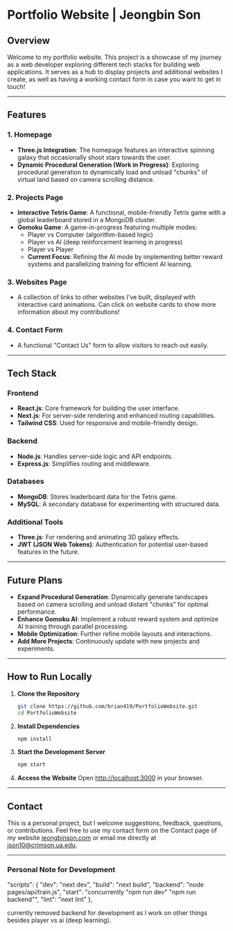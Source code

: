 # Portfolio Website | Jeongbin Son

## Overview

Welcome to my portfolio website. This project is a showcase of my journey as a web developer exploring different tech stacks for building web applications. It serves as a hub to display projects and additional websites I create, as well as having a working contact form in case you want to get in touch!

---

## Features

### **1. Homepage**
- **Three.js Integration**: The homepage features an interactive spinning galaxy that occasionally shoot stars towards the user.
- **Dynamic Procedural Generation (Work in Progress)**: Exploring procedural generation to dynamically load and unload "chunks" of virtual land based on camera scrolling distance.

### **2. Projects Page**
- **Interactive Tetris Game**: A functional, mobile-friendly Tetris game with a global leaderboard stored in a MongoDB cluster.
- **Gomoku Game**: A game-in-progress featuring multiple modes:
  - Player vs Computer (algorithm-based logic)
  - Player vs AI (deep reinforcement learning in progress)
  - Player vs Player
  - **Current Focus**: Refining the AI mode by implementing better reward systems and parallelizing training for efficient AI learning.

### **3. Websites Page**
- A collection of links to other websites I've built, displayed with interactive card animations. Can click on website cards to show more information about my contributions!

### **4. Contact Form**
- A functional "Contact Us" form to allow visitors to reach out easily.

---

## Tech Stack

### **Frontend**
- **React.js**: Core framework for building the user interface.
- **Next.js**: For server-side rendering and enhanced routing capabilities.
- **Tailwind CSS**: Used for responsive and mobile-friendly design.

### **Backend**
- **Node.js**: Handles server-side logic and API endpoints.
- **Express.js**: Simplifies routing and middleware.

### **Databases**
- **MongoDB**: Stores leaderboard data for the Tetris game.
- **MySQL**: A secondary database for experimenting with structured data.

### **Additional Tools**
- **Three.js**: For rendering and animating 3D galaxy effects.
- **JWT (JSON Web Tokens)**: Authentication for potential user-based features in the future.

---

## Future Plans
- **Expand Procedural Generation**: Dynamically generate landscapes based on camera scrolling and unload distant "chunks" for optimal performance.
- **Enhance Gomoku AI**: Implement a robust reward system and optimize AI training through parallel processing.
- **Mobile Optimization**: Further refine mobile layouts and interactions.
- **Add More Projects**: Continuously update with new projects and experiments.

---

## How to Run Locally

1. **Clone the Repository**
   ```bash
   git clone https://github.com/brian419/PortfolioWebsite.git
   cd PortfolioWebsite
   ```

2. **Install Dependencies**
   ```bash
   npm install
   ```

3. **Start the Development Server**
   ```bash
   npm start
   ```

4. **Access the Website**
   Open [http://localhost:3000](http://localhost:3000) in your browser.

---

## Contact  
This is a personal project, but I welcome suggestions, feedback, questions, or contributions. Feel free to use my contact form on the Contact page of my website <a href="https://www.jeongbinson.com" target="_blank">jeongbinson.com</a> or email me directly at <a href="mailto:json10@crimson.ua.edu">json10@crimson.ua.edu</a>.

---


### Personal Note for Development
"scripts": {
    "dev": "next dev",
    "build": "next build",
    "backend": "node pages/api/train.js",
    "start": "concurrently \"npm run dev\" \"npm run backend\"",
    "lint": "next lint"
  },

currently removed backend for development as I work on other things besides player vs ai (deep learning).